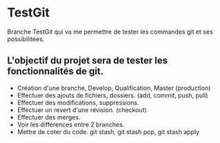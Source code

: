 # TestGit

Branche TestGit qui va me permettre de tester les commandes git et ses possibilitées.

## L'objectif du projet sera de tester les fonctionnalités de git.

+ Création d'une branche, Develop, Qualification, Master (production)
+ Effectuer des ajouts de fichiers, dossiers. (add, commit, push, pull)
+ Effectuer des modifications, suppressions.
+ Effectuer un revert d'une révision. (checkout)
+ Effectuer des merges.
+ Voir les différences entre 2 branches.
+ Mettre de coter du code. git stash, git stash pop, git stash apply

